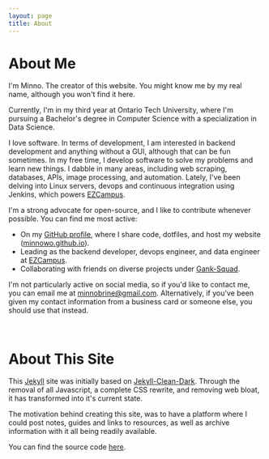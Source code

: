 ```yaml
---
layout: page
title: About
---
```


# About Me

I'm Minno. The creator of this website. You might know me by my real name, although you won't find it here.

Currently, I'm in my third year at Ontario Tech University, where I'm pursuing a Bachelor's degree in Computer Science with a specialization in Data Science.

I love software. In terms of development, I am interested in backend development and anything without a GUI, although that can be fun sometimes. In my free time, I develop software to solve my problems and learn new things. I dabble in many areas, including web scraping, databases, APIs, image processing, and automation. Lately, I've been delving into Linux servers, devops and continuous integration using Jenkins, which powers [EZCampus](https://ezcampus.org/).

I'm a strong advocate for open-source, and I like to contribute whenever possible. You can find me most active:

- On my [GitHub profile](https://github.com/minnowo), where I share code, dotfiles, and host my website ([minnowo.github.io](https://github.com/minnowo/minnowo.github.io)).
- Leading as the backend developer, devops engineer, and data engineer at [EZCampus](https://github.com/EZCampusDevs).
- Collaborating with friends on diverse projects under [Gank-Squad](https://github.com/Gank-Squad).

I'm not particularly active on social media, so if you'd like to contact me, you can email me at [minnobrine@gmail.com](mailto:minnobrine@gmail.com). Alternatively, if you've been given my contact information from a business card or someone else, you should use that instead.

<br>

# About This Site

This [Jekyll](https://jekyllrb.com/) site was initially based on [Jekyll-Clean-Dark](https://github.com/streetturtle/jekyll-clean-dark). Through the removal of all Javascript, a complete CSS rewrite, and removing web bloat, it has transformed into it's current state.

The motivation behind creating this site, was to have a platform where I could post notes, guides and links to resources, as well as archive information with it all being readily available.

You can find the source code [here](https://github.com/minnowo/minnowo.github.io).
